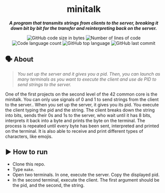<h1 align="center">
	minitalk
</h1>

<p align="center">
	<b><i>A program that transmits strings from clients to the server, breaking it down bit by bit for the transfer and reinterpreting back on the server.
    </i></b>
</p>

<p align="center">
	<img alt="GitHub code size in bytes" src="https://img.shields.io/github/languages/code-size/ZackyStardust/minitalk?color=blueviolet" />
	<img alt="Number of lines of code" src="https://img.shields.io/tokei/lines/github/ZackyStardust/minitalk?color=blueviolet" />
	<img alt="Code language count" src="https://img.shields.io/github/languages/count/ZackyStardust/minitalk?color=blue" />
	<img alt="GitHub top language" src="https://img.shields.io/github/languages/top/ZackyStardust/minitalk?color=blue" />
	<img alt="GitHub last commit" src="https://img.shields.io/github/last-commit/ZackyStardust/minitalk?color=brightgreen" />
</p>

## 🗣️ About

> _You set up the server and it gives you a pid. Then, you can launch as many terminals as you want to execute the client and use de PID to send strings to the server._

One of the first projects on the second level of the 42 common core is the minitalk. You can only use signals of 0 and 1 to send strings from the client to the server.. When you set up the server, it gives you its pid. You execute the client typing the pid and the string. The client breaks down the string into bits, sends their 0s and 1s to the server, who wait until it has 8 bits, interprets it back into a byte and prints the byte on the terminal. The process is repeated until every byte has been sent, interpreted and printed on the terminal. It is also able to receive and print different types of characters, like emojis.

## ▶️ How to run
- Clone this repo.
- Type ```make```.
- Open two terminals. In one, execute the server. Copy the displayed pid.
- In the second terminal, execute the client. The first argument should be the pid, and the second, the string.
